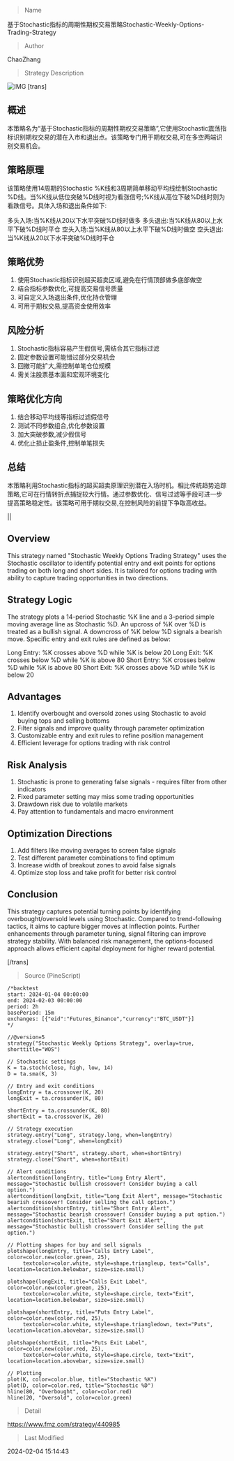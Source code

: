 
> Name

基于Stochastic指标的周期性期权交易策略Stochastic-Weekly-Options-Trading-Strategy

> Author

ChaoZhang

> Strategy Description

![IMG](https://www.fmz.com/upload/asset/161eea10018984cfb4b.png)
[trans]
## 概述

本策略名为“基于Stochastic指标的周期性期权交易策略”,它使用Stochastic震荡指标识别期权交易的潜在入市和退出点。该策略专门用于期权交易,可在多空两端识别交易机会。

## 策略原理

该策略使用14周期的Stochastic %K线和3周期简单移动平均线绘制Stochastic %D线。当%K线从低位突破%D线时视为看涨信号;%K线从高位下破%D线时则为看跌信号。具体入场和退出条件如下:

多头入场:当%K线从20以下水平突破%D线时做多
多头退出:当%K线从80以上水平下破%D线时平仓
空头入场:当%K线从80以上水平下破%D线时做空
空头退出:当%K线从20以下水平突破%D线时平仓

## 策略优势

1. 使用Stochastic指标识别超买超卖区域,避免在行情顶部做多底部做空
2. 结合指标参数优化,可提高交易信号质量
3. 可自定义入场退出条件,优化持仓管理
4. 可用于期权交易,提高资金使用效率

## 风险分析

1. Stochastic指标容易产生假信号,需结合其它指标过滤
2. 固定参数设置可能错过部分交易机会
3. 回撤可能扩大,需控制单笔仓位规模
4. 需关注股票基本面和宏观环境变化

## 策略优化方向 

1. 结合移动平均线等指标过滤假信号
2. 测试不同参数组合,优化参数设置
3. 加大突破参数,减少假信号
4. 优化止损止盈条件,控制单笔损失

## 总结

本策略利用Stochastic指标的超买超卖原理识别潜在入场时机。相比传统趋势追踪策略,它可在行情转折点捕捉较大行情。通过参数优化、信号过滤等手段可进一步提高策略稳定性。该策略可用于期权交易,在控制风险的前提下争取高收益。

||

## Overview

This strategy named "Stochastic Weekly Options Trading Strategy" uses the Stochastic oscillator to identify potential entry and exit points for options trading on both long and short sides. It is tailored for options trading with ability to capture trading opportunities in two directions.

## Strategy Logic

The strategy plots a 14-period Stochastic %K line and a 3-period simple moving average line as Stochastic %D. An upcross of %K over %D is treated as a bullish signal. A downcross of %K below %D signals a bearish move. Specific entry and exit rules are defined as below:  

Long Entry: %K crosses above %D while %K is below 20
Long Exit: %K crosses below %D while %K is above 80
Short Entry: %K crosses below %D while %K is above 80 
Short Exit: %K crosses above %D while %K is below 20

## Advantages

1. Identify overbought and oversold zones using Stochastic to avoid buying tops and selling bottoms
2. Filter signals and improve quality through parameter optimization  
3. Customizable entry and exit rules to refine position management
4. Efficient leverage for options trading with risk control

## Risk Analysis  

1. Stochastic is prone to generating false signals - requires filter from other indicators  
2. Fixed parameter setting may miss some trading opportunities
3. Drawdown risk due to volatile markets
4. Pay attention to fundamentals and macro environment  

## Optimization Directions

1. Add filters like moving averages to screen false signals
2. Test different parameter combinations to find optimum
3. Increase width of breakout zones to avoid false signals  
4. Optimize stop loss and take profit for better risk control  

## Conclusion

This strategy captures potential turning points by identifying overbought/oversold levels using Stochastic. Compared to trend-following tactics, it aims to capture bigger moves at inflection points. Further enhancements through parameter tuning, signal filtering can improve strategy stability. With balanced risk management, the options-focused approach allows efficient capital deployment for higher reward potential.

[/trans]



> Source (PineScript)

``` pinescript
/*backtest
start: 2024-01-04 00:00:00
end: 2024-02-03 00:00:00
period: 2h
basePeriod: 15m
exchanges: [{"eid":"Futures_Binance","currency":"BTC_USDT"}]
*/

//@version=5
strategy("Stochastic Weekly Options Strategy", overlay=true, shorttitle="WOS")

// Stochastic settings
K = ta.stoch(close, high, low, 14)
D = ta.sma(K, 3)

// Entry and exit conditions
longEntry = ta.crossover(K, 20)
longExit = ta.crossunder(K, 80)

shortEntry = ta.crossunder(K, 80)
shortExit = ta.crossover(K, 20)

// Strategy execution
strategy.entry("Long", strategy.long, when=longEntry)
strategy.close("Long", when=longExit)

strategy.entry("Short", strategy.short, when=shortEntry)
strategy.close("Short", when=shortExit)

// Alert conditions
alertcondition(longEntry, title="Long Entry Alert", message="Stochastic bullish crossover! Consider buying a call option.")
alertcondition(longExit, title="Long Exit Alert", message="Stochastic bearish crossover! Consider selling the call option.")
alertcondition(shortEntry, title="Short Entry Alert", message="Stochastic bearish crossover! Consider buying a put option.")
alertcondition(shortExit, title="Short Exit Alert", message="Stochastic bullish crossover! Consider selling the put option.")

// Plotting shapes for buy and sell signals
plotshape(longEntry, title="Calls Entry Label", color=color.new(color.green, 25),
     textcolor=color.white, style=shape.triangleup, text="Calls", location=location.belowbar, size=size.small)
     
plotshape(longExit, title="Calls Exit Label", color=color.new(color.green, 25),
     textcolor=color.white, style=shape.circle, text="Exit", location=location.belowbar, size=size.small)

plotshape(shortEntry, title="Puts Entry Label", color=color.new(color.red, 25),
     textcolor=color.white, style=shape.triangledown, text="Puts", location=location.abovebar, size=size.small)

plotshape(shortExit, title="Puts Exit Label", color=color.new(color.red, 25),
     textcolor=color.white, style=shape.circle, text="Exit", location=location.abovebar, size=size.small)

// Plotting
plot(K, color=color.blue, title="Stochastic %K")
plot(D, color=color.red, title="Stochastic %D")
hline(80, "Overbought", color=color.red)
hline(20, "Oversold", color=color.green)

```

> Detail

https://www.fmz.com/strategy/440985

> Last Modified

2024-02-04 15:14:43
